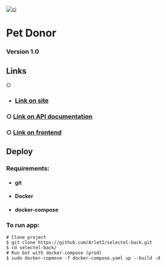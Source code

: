 [![ci](https://github.com/Arlet2/selectel-back/actions/workflows/main.yml/badge.svg)](https://github.com/Arlet2/selectel-back/actions/workflows/main.yml)

# Pet Donor
### Version 1.0

## Links
○
* ### [Link on site](https://petdonor.ru)
### ○ [Link on API documentation](https://api.petdonor.ru/swagger)
### ○ [Link on frontend](https://github.com/Arlet2/selectel-front)
## Deploy

### Requirements:
* #### git
* #### Docker
* #### docker-compose
### To run app:
```shell script
# Clone project
$ git clone https://github.com/Arlet2/selectel-back.git
$ cd selectel-back/         
# Run bot with docker-compose (prod)
$ sudo docker-copmose -f docker-compose.yaml up --build -d
```